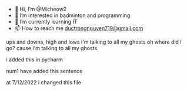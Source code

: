 - 👋 Hi, I’m @Micheow2
- 👀 I’m interested in badminton and programming
- 🌱 I’m currently learning IT
- 📫 How to reach me ductrongnguyen719@gmail.com

ups and downs, high and lows
i'm talking to all my ghosts
oh where did I go? 
cause i'm talking to all my ghosts

i added this in pycharm

num1 have added this sentence

at 7/12/2022 i changed this file